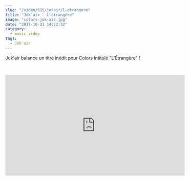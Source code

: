 ```yaml
--- 
slug: "/video/615/jokair/l-etrangere"
title: "Jok'air - L'étrangère"
image: "colors-jok-air.jpg"
date: "2017-10-31 14:22:32"
category:
  - music video
tags:
  - Jok'air
---
```

<p>Jok'air balance un titre inédit pour Colors intitulé "L'Étrangère" !</p><br/><p><iframe width="560" height="315" src="https://www.youtube.com/embed/zTG3BrJqXrs" frameborder="0" allowfullscreen></iframe></p>